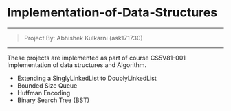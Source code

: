 # Implementation-of-Data-Structures
---
> Project By: Abhishek Kulkarni (ask171730)
---
These projects are implemented as part of course CS5V81-001 Implementation of data structures and Algorithm.

* Extending a SinglyLinkedList to DoublyLinkedList
* Bounded Size Queue
* Huffman Encoding
* Binary Search Tree (BST)
